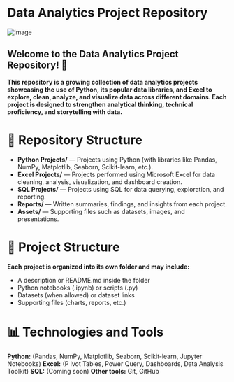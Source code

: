 # Data Analytics Project Repository 

![image](https://github.com/user-attachments/assets/d5edfa64-8d3a-4e9c-95ed-5288db08aef7)
## Welcome to the Data Analytics Project Repository! 🚀


**This repository is a growing collection of data analytics projects showcasing the use of Python, its popular data libraries, and Excel to explore, clean, analyze, and visualize data across different domains. Each project is designed to strengthen analytical thinking, technical proficiency, and storytelling with data.**

# 📂 Repository Structure
* **Python Projects/** — Projects using Python (with libraries like Pandas, NumPy, Matplotlib, Seaborn, Scikit-learn, etc.).
* **Excel Projects/** — Projects performed using Microsoft Excel for data cleaning, analysis, visualization, and dashboard creation.
* **SQL Projects/** — Projects using SQL for data querying, exploration, and reporting.
* **Reports/** — Written summaries, findings, and insights from each project.
* **Assets/** — Supporting files such as datasets, images, and presentations.

# 📂 Project Structure
**Each project is organized into its own folder and may include:**
* A description or README.md inside the folder
* Python notebooks (.ipynb) or scripts (.py)
* Datasets (when allowed) or dataset links
* Supporting files (charts, reports, etc.)

# **📊 Technologies and Tools**
**Python:** (Pandas, NumPy, Matplotlib, Seaborn, Scikit-learn, Jupyter Notebooks)
**Excel:** (P ivot Tables, Power Query, Dashboards, Data Analysis Toolkit)
**SQL:** (Coming soon)
**Other tools:** Git, GitHub


